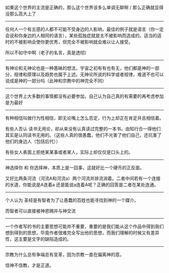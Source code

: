 如果这个世界的主流是正确的，那么这个世界该多么单调无聊啊 / 那么正确就显得没那么高大上了
___
任何人一个有五感的人都不可能不受身边的人影响，最佳的例子就是语言（你一定会说和你身边的人相同的语言），某些孤独症就是太不被影响而造成的。适当的适时的不被影响会使你更优秀，但完全不被影响就会难以让人接受。

所以不如守中啊（老子的名言，真是透彻）
___
有神论和无神论也是一种愚昧的想法，宇宙之初有有也有无，他们都是神的一部分，规律和原理以及趋势也属于上述。无神论所说的科学或者规律，难道不也可以说成是神的一部分吗（此神和宗教中的神完全不同）
___
这个世界上大多数的事情都没有必要参加，自己认为自己真的有需要的再考虑参加是为最好
___
有种相信叫做行为性相信，即无论嘴上怎么否定，行为上却正在肯定并且相信着。

有些人否认 读书无用论，却从来没有认真读过完整的一本书。由知行合一得他们其实是认同读书无用的。（这些人真的很愚蠢，他们不光害了他们自己，还坑害了他们的身边人（包括后代））

有些女人表面上拒绝某某事或者某人，实际上却仅仅是口头上的。
___
神选择你 和 你选择神，本质上是一回事，这就好比一个硬币的正反面。

又好比两条河流（河流A和河流a）两个河流并排流淌着。二者中间若有一个连接的水道，你能说是A连着a 还是能说a连着A呢？正确的回答是二者在某处连通。
___
个人认为 圣经是有智者为了让愚蠢的百姓也能寻找到神的一个媒介。

而智者可以直接被神恩赐并与神交流
___
一个作者写的书的主要思想可能并不重要，重要的是我们能从这个作品中得到我们想到得到的思想，毕竟作者很难完全写出他的思想，而我们理解的时候又有差异性，这主要是文字的缺陷造成的。
___
宗教为什么总有争端总有变革，因为宗教一直在偏离神的意。

信神不信教，才是正道。